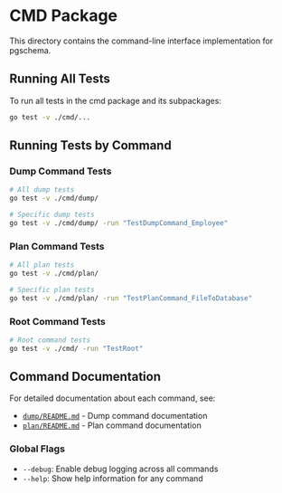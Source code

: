 # CMD Package

This directory contains the command-line interface implementation for pgschema.

## Running All Tests

To run all tests in the cmd package and its subpackages:

```bash
go test -v ./cmd/...
```

## Running Tests by Command

### Dump Command Tests

```bash
# All dump tests
go test -v ./cmd/dump/

# Specific dump tests
go test -v ./cmd/dump/ -run "TestDumpCommand_Employee"
```

### Plan Command Tests

```bash
# All plan tests  
go test -v ./cmd/plan/

# Specific plan tests
go test -v ./cmd/plan/ -run "TestPlanCommand_FileToDatabase"
```

### Root Command Tests

```bash
# Root command tests
go test -v ./cmd/ -run "TestRoot"
```

## Command Documentation

For detailed documentation about each command, see:

- [`dump/README.md`](./dump/README.md) - Dump command documentation
- [`plan/README.md`](./plan/README.md) - Plan command documentation

### Global Flags

- `--debug`: Enable debug logging across all commands
- `--help`: Show help information for any command
